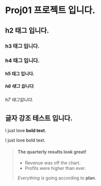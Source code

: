 # Proj01 프로젝트 입니다. 

##  h2 태그 입니다.
### h3 태그 입니다.
### h4 태그 입니다.
#### h5 태그 입니다.
##### h6 태그 입니다.
###### h7 태그입니다.

## 글자 강조 테스트 입니다.

I just love **bold text**.

I just love bold text.


> #### The quarterly results look great!
>
> - Revenue was off the chart.
> - Profits were higher than ever.
>
>  *Everything* is going according to **plan**.


